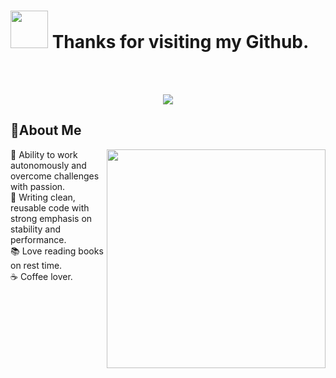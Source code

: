 # <img height="60" width="60" src="https://media.giphy.com/media/lP8xu5t2DLGG045H8F/giphy.gif" /> Thanks for visiting my Github.
<br />
<br />
<p align="center">
  <img src="https://readme-typing-svg.herokuapp.com/?lines=Senior%20Front-End%20developer;JS%20framework%20Expert;4%2B%20years%20of%20rich%20experience;Always%20learning%20new%20technology&font=Pacifico&center=true&width=650&height=120&color=58a6ff&vCenter=true&size=45%22">
</p>

## 📜About Me
<img align="right" width="350" src="https://media.giphy.com/media/dWesBcTLavkZuG35MI/giphy.gif" />
💯 Ability to work autonomously and overcome challenges with passion.<br/>
💫 Writing clean, reusable code with strong emphasis on stability and performance.<br/>
📚 Love reading books on rest time.<br/>
☕ Coffee lover.<br/>